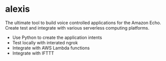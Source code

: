 # alexis

The ultimate tool to build voice controlled applications for the Amazon Echo. 
Create test and integrate with various serverless computing platforms.

 - Use Python to create the application intents 
 - Test locally with interated ngrok
 - Integrate with AWS Lambda functions
 - Integrate with IFTTT
